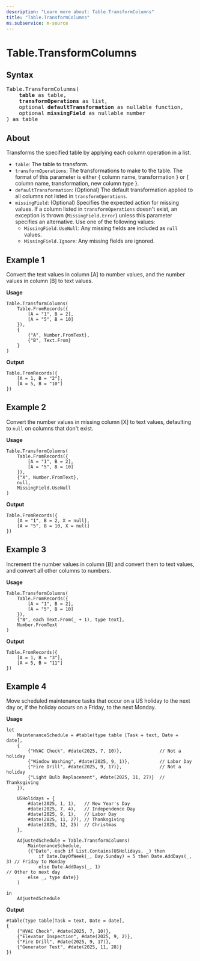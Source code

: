 ```yaml
---
description: "Learn more about: Table.TransformColumns"
title: "Table.TransformColumns"
ms.subservice: m-source
---
```

# Table.TransformColumns

## Syntax

<pre>
Table.TransformColumns(
    <b>table</b> as table,
    <b>transformOperations</b> as list,
    optional <b>defaultTransformation</b> as nullable function,
    optional <b>missingField</b> as nullable number
) as table
</pre>
  
## About

Transforms the specified table by applying each column operation in a list.

* `table`: The table to transform.
* `transformOperations`: The transformations to make to the table. The format of this parameter is either { column name, transformation } or { column name, transformation, new column type }.
* `defaultTransformation`: (Optional) The default transformation applied to all columns not listed in `transformOperations`.
* `missingField`: (Optional) Specifies the expected action for missing values. If a column listed in `transformOperations` doesn't exist, an exception is thrown (`MissingField.Error`) unless this parameter specifies an alternative. Use one of the following values:
  * `MissingField.UseNull`: Any missing fields are included as `null` values.
  * `MissingField.Ignore`: Any missing fields are ignored.

## Example 1

Convert the text values in column [A] to number values, and the number values in column [B] to text values.

**Usage**

```powerquery-m
Table.TransformColumns(
    Table.FromRecords({
        [A = "1", B = 2],
        [A = "5", B = 10]
    }),
    {
        {"A", Number.FromText},
        {"B", Text.From}
    }
)
```

**Output**

```powerquery-m
Table.FromRecords({
    [A = 1, B = "2"],
    [A = 5, B = "10"]
})
```

## Example 2

Convert the number values in missing column [X] to text values, defaulting to `null` on columns that don't exist.

**Usage**

```powerquery-m
Table.TransformColumns(
    Table.FromRecords({
        [A = "1", B = 2],
        [A = "5", B = 10]
    }),
    {"X", Number.FromText},
    null,
    MissingField.UseNull
)
```

**Output**

```powerquery-m
Table.FromRecords({
    [A = "1", B = 2, X = null],
    [A = "5", B = 10, X = null]
})
```

## Example 3

Increment the number values in column [B] and convert them to text values, and convert all other columns to numbers.

**Usage**

```powerquery-m
Table.TransformColumns(
    Table.FromRecords({
        [A = "1", B = 2],
        [A = "5", B = 10]
    }),
    {"B", each Text.From(_ + 1), type text},
    Number.FromText
)
```

**Output**

```powerquery-m
Table.FromRecords({
    [A = 1, B = "3"],
    [A = 5, B = "11"]
})
```

## Example 4

Move scheduled maintenance tasks that occur on a US holiday to the next day or, if the holiday occurs on a Friday, to the next Monday.

**Usage**

```powerquery-m
let
    MaintenanceSchedule = #table(type table [Task = text, Date = date],
    {
        {"HVAC Check", #date(2025, 7, 10)},              // Not a holiday
        {"Window Washing", #date(2025, 9, 1)},           // Labor Day
        {"Fire Drill", #date(2025, 9, 17)},              // Not a holiday
        {"Light Bulb Replacement", #date(2025, 11, 27)}  // Thanksgiving
    }),

    USHolidays = {
        #date(2025, 1, 1),   // New Year's Day
        #date(2025, 7, 4),   // Independence Day
        #date(2025, 9, 1),   // Labor Day
        #date(2025, 11, 27), // Thanksgiving
        #date(2025, 12, 25)  // Christmas
    },

    AdjustedSchedule = Table.TransformColumns(
        MaintenanceSchedule,
        {{"Date", each if List.Contains(USHolidays, _) then
            if Date.DayOfWeek(_, Day.Sunday) = 5 then Date.AddDays(_, 3) // Friday to Monday
            else Date.AddDays(_, 1)                                      // Other to next day
        else _, type date}}
    )

in
    AdjustedSchedule
```

**Output**

```powerquery-m
#table(type table[Task = text, Date = date],
{
    {"HVAC Check", #date(2025, 7, 10)},
    {"Elevator Inspection", #date(2025, 9, 2)},
    {"Fire Drill", #date(2025, 9, 17)},
    {"Generator Test", #date(2025, 11, 28)}
})
```
